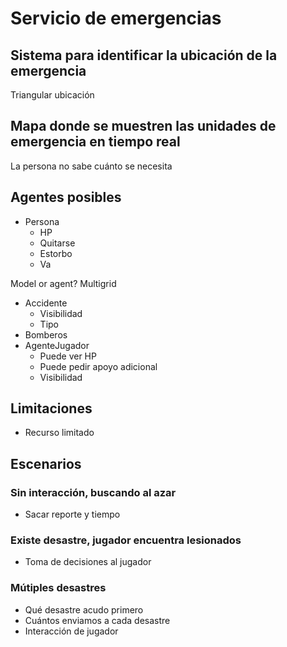 # Servicio de emergencias

## Sistema para identificar la ubicación de la emergencia

Triangular ubicación

## Mapa donde se muestren las unidades de emergencia en tiempo real

La persona no sabe cuánto se necesita

## 

## Agentes posibles

- Persona
  - HP
  - Quitarse
  - Estorbo
  - Va

Model or agent? Multigrid
- Accidente
  - Visibilidad
  - Tipo
- Bomberos
- AgenteJugador
  - Puede ver HP
  - Puede pedir apoyo adicional
  - Visibilidad

## Limitaciones

- Recurso limitado

## Escenarios

### Sin interacción, buscando al azar

- Sacar reporte y tiempo

### Existe desastre, jugador encuentra lesionados

- Toma de decisiones al jugador

### Mútiples desastres

- Qué desastre acudo primero
- Cuántos enviamos a cada desastre
- Interacción de jugador
